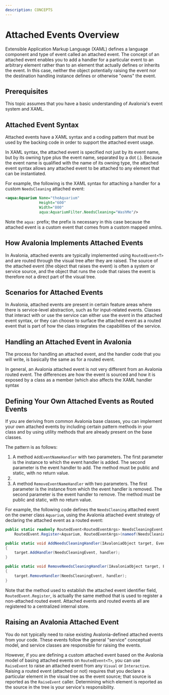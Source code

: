 ```yaml
---
description: CONCEPTS
---
```


# Attached Events Overview

Extensible Application Markup Language (XAML) defines a language component and type of event called an attached event. The concept of an attached event enables you to add a handler for a particular event to an arbitrary element rather than to an element that actually defines or inherits the event. In this case, neither the object potentially raising the event nor the destination handling instance defines or otherwise "owns" the event.

## Prerequisites
This topic assumes that you have a basic understanding of Avalonia's event system and XAML.

## Attached Event Syntax

Attached events have a XAML syntax and a coding pattern that must be used by the backing code in order to support the attached event usage.

In XAML syntax, the attached event is specified not just by its event name, but by its owning type plus the event name, separated by a dot (.). Because the event name is qualified with the name of its owning type, the attached event syntax allows any attached event to be attached to any element that can be instantiated.

For example, the following is the XAML syntax for attaching a handler for a custom ```NeedsCleaning``` attached event:

```xml
<aqua:Aquarium Name="theAquarium" 
               Height="600" 
               Width="800" 
               aqua:AquariumFilter.NeedsCleaning="WashMe"/>
```

Note the ```aqua:``` prefix; the prefix is necessary in this case because the attached event is a custom event that comes from a custom mapped xmlns.

## How Avalonia Implements Attached Events

In Avalonia, attached events are typically implemented using ```RoutedEvent<T>``` and are routed through the visual tree after they are raised. The source of the attached event (the object that raises the event) is often a system or service source, and the object that runs the code that raises the event is therefore not a direct part of the visual tree.

## Scenarios for Attached Events

In Avalonia, attached events are present in certain feature areas where there is service-level abstraction, such as for input-related events. Classes that interact with or use the service can either use the event in the attached event syntax, or they can choose to surface the attached event as a routed event that is part of how the class integrates the capabilities of the service.

## Handling an Attached Event in Avalonia

The process for handling an attached event, and the handler code that you will write, is basically the same as for a routed event.

In general, an Avalonia attached event is not very different from an Avalonia routed event. The differences are how the event is sourced and how it is exposed by a class as a member (which also affects the XAML handler syntax

## Defining Your Own Attached Events as Routed Events

If you are deriving from common Avalonia base classes, you can implement your own attached events by including certain pattern methods in your class and by using utility methods that are already present on the base classes.

The pattern is as follows:

1. A method ```AddEventNameHandler``` with two parameters. The first parameter is the instance to which the event handler is added. The second parameter is the event handler to add. The method must be public and static, with no return value.
2. 
3. A method ```RemoveEventNameHandler``` with two parameters. The first parameter is the instance from which the event handler is removed. The second parameter is the event handler to remove. The method must be public and static, with no return value.

For example, the following code defines the ```NeedsCleaning``` attached event on the owner class ```Aquarium```, using the Avalonia attached event strategy of declaring the attached event as a routed event:

```csharp
public static readonly RoutedEvent<RoutedEventArgs> NeedsCleaningEvent =
    RoutedEvent.Register<Aquarium, RoutedEventArgs>(nameof(NeedsCleaning), RoutingStrategies.Bubble);

public static void AddNeedsCleaningHandler(IAvaloniaObject target, EventHandler<RoutedEventArgs> handler)
{
    target.AddHandler(NeedsCleaningEvent, handler);
}

public static void RemoveNeedsCleaningHandler(IAvaloniaObject target, EventHandler<RoutedEventArgs> handler)
{
    target.RemoveHandler(NeedsCleaningEvent, handler);
}
```

Note that the method used to establish the attached event identifier field, ```RoutedEvent.Register```, is actually the same method that is used to register a non-attached routed event. Attached events and routed events all are registered to a centralized internal store.

## Raising an Avalonia Attached Event

You do not typically need to raise existing Avalonia-defined attached events from your code. These events follow the general "service" conceptual model, and service classes are responsible for raising the events.

However, if you are defining a custom attached event based on the Avalonia model of basing attached events on ```RoutedEvent<T>```, you can use ```RaiseEvent``` to raise an attached event from any ```Visual``` or ```Interactive```. Raising a routed event (attached or not) requires that you declare a particular element in the visual tree as the event source; that source is reported as the ```RaiseEvent``` caller. Determining which element is reported as the source in the tree is your service's responsibility.
